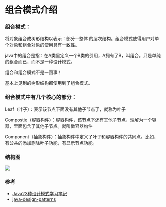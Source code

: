 # 组合模式介绍

### 组合模式：

将对象组合成树形结构以表示：部分--整体 的层次结构。组合模式使得用户对单个对象和组合对象的使用具有一致性。

java中的组合是指：在A类里定义一个B类的引用，A拥有了B，叫组合。只是单纯的组合而已，而不是一种设计模式。

组合和组合模式不是一回事！

基本上见到的树形结构都使用到了组合模式。

### 组合模式中有几个核心的部分：

Leaf（叶子）：表示该节点下面没有其他子节点了，就称为叶子

Compostie（容器构件）：容器构件，该节点下还有其他子节点，理解为一个容器，里面包含了其他子节点。就叫做容器构件

Component（抽象构件）：抽象构件中定义了叶子和容器构件的共同点。比如，有公共的添加删除叶子功能，有显示节点功能。

### 结构图

![](http://cdn.apframework.com/8f4980a9dad5a6d579e599ac00eacb2b.jpg)

### 参考

* [Java23种设计模式学习笔记](http://www.cnblogs.com/meet/p/5116504.html)
* [java-design-patterns](https://github.com/iluwatar/java-design-patterns)
